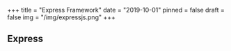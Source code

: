 +++
title = "Express Framework"
date = "2019-10-01"
pinned = false
draft = false
img = "/img/expressjs.png"
+++
## Express 